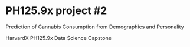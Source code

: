 # PH125.9x project #2
Prediction of Cannabis Consumption from Demographics and Personality

HarvardX PH125.9x Data Science Capstone
